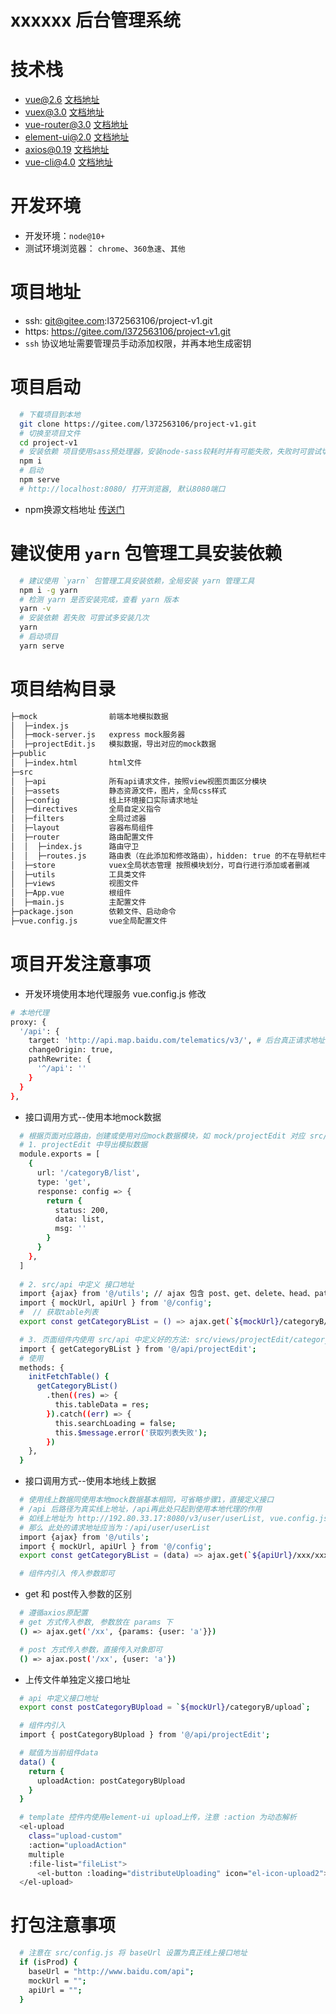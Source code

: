 
# xxxxxx 后台管理系统

# 技术栈
  * vue@2.6 [文档地址](https://cn.vuejs.org/)
  * vuex@3.0 [文档地址](https://vuex.vuejs.org/zh/guide/)
  * vue-router@3.0 [文档地址](https://router.vuejs.org/zh//)
  * element-ui@2.0 [文档地址](https://element.eleme.cn/#/zh-CN/component/installation)
  * axios@0.19 [文档地址](http://www.axios-js.com/zh-cn/docs/)
  * vue-cli@4.0 [文档地址](https://cli.vuejs.org/zh/guide/)

# 开发环境

* 开发环境：`node@10+`
* 测试环境浏览器： `chrome`、`360急速`、`其他`

# 项目地址
  * ssh: git@gitee.com:l372563106/project-v1.git
  * https: https://gitee.com/l372563106/project-v1.git
  * `ssh` 协议地址需要管理员手动添加权限，并再本地生成密钥

# 项目启动
  ```bash
    # 下载项目到本地
    git clone https://gitee.com/l372563106/project-v1.git
    # 切换至项目文件
    cd project-v1
    # 安装依赖 项目使用sass预处理器，安装node-sass较耗时并有可能失败，失败时可尝试切换npm源进行再次安装
    npm i
    # 启动
    npm serve
    # http://localhost:8080/ 打开浏览器, 默认8080端口
  ```
  *  npm换源文档地址 [传送门](https://npm.taobao.org/)

# 建议使用 `yarn` 包管理工具安装依赖
  ```bash
    # 建议使用 `yarn` 包管理工具安装依赖，全局安装 yarn 管理工具
    npm i -g yarn
    # 检测 yarn 是否安装完成，查看 yarn 版本
    yarn -v
    # 安装依赖 若失败 可尝试多安装几次
    yarn
    # 启动项目
    yarn serve
  ```

# 项目结构目录
  ```bash
  ├─mock                前端本地模拟数据
  │  ├─index.js
  │  ├─mock-server.js   express mock服务器
  │  ├─projectEdit.js   模拟数据，导出对应的mock数据
  ├─public
  │  ├─index.html       html文件
  ├─src
  │  ├─api              所有api请求文件，按照view视图页面区分模块
  │  ├─assets           静态资源文件，图片，全局css样式
  │  ├─config           线上环境接口实际请求地址
  │  ├─directives       全局自定义指令
  │  ├─filters          全局过滤器
  │  ├─layout           容器布局组件
  │  ├─router           路由配置文件
  │  │  ├─index.js      路由守卫
  │  │  ├─routes.js     路由表（在此添加和修改路由），hidden: true 的不在导航栏中显示
  │  ├─store            vuex全局状态管理 按照模块划分，可自行进行添加或者删减
  │  ├─utils            工具类文件
  │  ├─views            视图文件
  │  ├─App.vue          根组件
  │  ├─main.js          主配置文件
  ├─package.json        依赖文件、启动命令
  ├─vue.config.js       vue全局配置文件
  ```

# 项目开发注意事项

  * 开发环境使用本地代理服务 vue.config.js 修改
  ```bash
  # 本地代理
  proxy: {
    '/api': {
      target: 'http://api.map.baidu.com/telematics/v3/', # 后台真正请求地址
      changeOrigin: true,
      pathRewrite: {
        '^/api': ''
      }
    }
  },
  ``` 

  * 接口调用方式--使用本地mock数据
  ```bash
    # 根据页面对应路由，创建或使用对应mock数据模块，如 mock/projectEdit 对应 src/views/projectEdit
    # 1. projectEdit 中导出模拟数据
    module.exports = [
      {
        url: '/categoryB/list',
        type: 'get',
        response: config => {
          return {
            status: 200,
            data: list,
            msg: ''
          }
        }
      },
    ]
    
    # 2. src/api 中定义 接口地址
    import {ajax} from '@/utils'; // ajax 包含 post、get、delete、head、patch等请求方式，需要与mock数据中的 type 字段相对应
    import { mockUrl, apiUrl } from '@/config'; 
    #  // 获取table列表
    export const getCategoryBList = () => ajax.get(`${mockUrl}/categoryB/list`);

    # 3. 页面组件内使用 src/api 中定义好的方法: src/views/projectEdit/categoryB.vue
    import { getCategoryBList } from '@/api/projectEdit';
    # 使用
    methods: {
      initFetchTable() {
        getCategoryBList()
          .then((res) => {
            this.tableData = res;
          }).catch((err) => {
            this.searchLoading = false;
            this.$message.error('获取列表失败');
          })
      },
    }
  ```

  * 接口调用方式--使用本地线上数据
  ```bash
    # 使用线上数据同使用本地mock数据基本相同，可省略步骤1，直接定义接口
    # /api 后路径为真实线上地址，/api再此处只起到使用本地代理的作用
    # 如线上地址为 http://192.80.33.17:8080/v3/user/userList, vue.config.js中target配置为：http://192.80.33.17:8080/v3
    # 那么 此处的请求地址应当为：/api/user/userList 
    import {ajax} from '@/utils';
    import { mockUrl, apiUrl } from '@/config'; 
    export const getCategoryBList = (data) => ajax.get(`${apiUrl}/xxx/xxx`, data);

    # 组件内引入 传入参数即可
  ```

  * get 和 post传入参数的区别
  ```bash
    # 遵循axios原配置
    # get 方式传入参数, 参数放在 params 下
    () => ajax.get('/xx', {params: {user: 'a'}})

    # post 方式传入参数，直接传入对象即可
    () => ajax.post('/xx', {user: 'a'})
  ```

  * 上传文件单独定义接口地址
  ```bash
    # api 中定义接口地址
    export const postCategoryBUpload = `${mockUrl}/categoryB/upload`;

    # 组件内引入
    import { postCategoryBUpload } from '@/api/projectEdit';

    # 赋值为当前组件data
    data() {
      return {
        uploadAction: postCategoryBUpload
      }
    }

    # template 控件内使用element-ui upload上传，注意 :action 为动态解析
    <el-upload
      class="upload-custom"
      :action="uploadAction"
      multiple
      :file-list="fileList">
        <el-button :loading="distributeUploading" icon="el-icon-upload2">分发Excel</el-button>
    </el-upload>

  ```

# 打包注意事项

  ```bash
    # 注意在 src/config.js 将 baseUrl 设置为真正线上接口地址
    if (isProd) {
      baseUrl = "http://www.baidu.com/api";
      mockUrl = "";
      apiUrl = "";
    }
  ```



  



